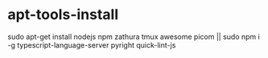 # apt-tools-install
sudo apt-get install nodejs npm zathura tmux awesome picom ||
sudo npm i -g typescript-language-server pyright quick-lint-js
